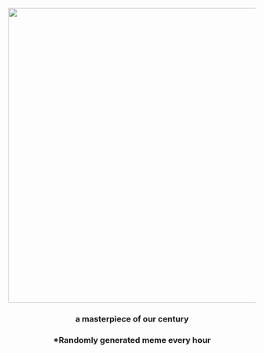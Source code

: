 <p align="center">
        <img src="https://i.redd.it/hbpssxsuv1u91.gif" width="600" height="600">
        </p>
        <h3 align="center">a masterpiece of our century</h3>
        <h3 align="center">*Randomly generated meme every hour</h3>
    